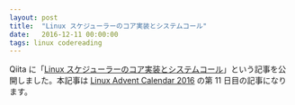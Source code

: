 ```yaml
---
layout: post
title:  "Linux スケジューラーのコア実装とシステムコール"
date:   2016-12-11 00:00:00
tags: linux codereading
---
```


Qiita に「[Linux スケジューラーのコア実装とシステムコール](http://qiita.com/nhiroki/items/2fa7bb048118145b00cd)」という記事を公開しました。本記事は [Linux Advent Calendar 2016](http://qiita.com/advent-calendar/2016/linux) の第 11 日目の記事になります。
